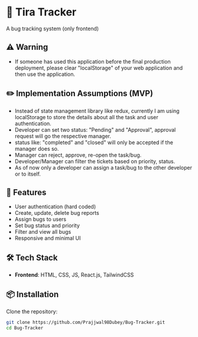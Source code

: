 # 🐞 Tira Tracker

A bug tracking system (only frontend)

## ⚠️ Warning

- If someone has used this application before the final production deployment, please clear "localStorage" of your web application and then use the application.

## ✏️ Implementation Assumptions (MVP)

- Instead of state management library like redux, currently I am using localStorage to store the details about all the task and user authentication.
- Developer can set two status: "Pending" and "Approval", approval request will go the respective manager.
- status like: "completed" and "closed" will only be accepted if the manager does so.
- Manager can reject, approve, re-open the task/bug.
- Developer/Manager can filter the tickets based on priority, status.
- As of now only a developer can assign a task/bug to the other developer or to itself.

## 🚀 Features

- User authentication (hard coded)
- Create, update, delete bug reports
- Assign bugs to users
- Set bug status and priority
- Filter and view all bugs
- Responsive and minimal UI

## 🛠️ Tech Stack

- **Frontend**: HTML, CSS, JS, React.js, TailwindCSS

## 📦 Installation

Clone the repository:

```bash
git clone https://github.com/Prajjwal98Dubey/Bug-Tracker.git
cd Bug-Tracker
